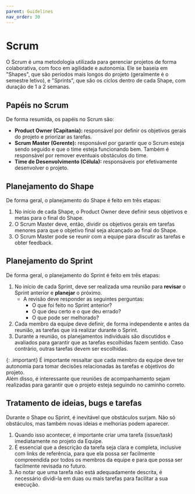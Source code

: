```yaml
---
parent: Guidelines
nav_order: 30
---
```

# Scrum

O Scrum é uma metodologia utilizada para gerenciar projetos de forma colaborativa, com foco em agilidade e autonomia. Ele se baseia em "Shapes", que são períodos mais longos do projeto (geralmente é o semestre letivo), e "Sprints", que são os ciclos dentro de cada Shape, com duração de 1 a 2 semanas.

## Papéis no Scrum

De forma resumida, os papéis no Scrum são:
- **Product Owner (Capitania):** responsável por definir os objetivos gerais do projeto e priorizar as tarefas.
- **Scrum Master (Gerente):** responsável por garantir que o Scrum esteja sendo seguido e que o time esteja funcionando bem. Também é responsável por remover eventuais obstáculos do time.
- **Time de Desenvolvimento (Célula):** responsáveis por efetivamente desenvolver o projeto.

## Planejamento do Shape

De forma geral, o planejamento do Shape é feito em três etapas:
1. No início de cada Shape, o Product Owner deve definir seus objetivos e metas para o final do Shape.
2. O Scrum Master deve, então, dividir os objetivos gerais em tarefas menores para que o objetivo final seja alcançado ao final do Shape.
3. O Scrum Master pode se reunir com a equipe para discutir as tarefas e obter feedback.

## Planejamento do Sprint

De forma geral, o planejamento do Sprint é feito em três etapas:
1. No início de cada Sprint, deve ser realizada uma reunião para **revisar** o Sprint anterior e **planejar** o próximo.
   * A revisão deve responder as seguintes perguntas:
     * O que foi feito no Sprint anterior?
     * O que deu certo e o que deu errado?
     * O que pode ser melhorado?
2. Cada membro da equipe deve definir, de forma independente e antes da reunião, as tarefas que irá realizar durante o Sprint.
3. Durante a reunião, os planejamentos individuais são discutidos e avaliados para garantir que as tarefas escolhidas fazem sentido. Caso contrário, outras tarefas devem ser escolhidas.

{: .important}
É importante ressaltar que cada membro da equipe deve ter autonomia para tomar decisões relacionadas às tarefas e objetivos do projeto.\
Além disso, é interessante que reuniões de acompanhamento sejam realizadas para garantir que o projeto esteja seguindo no caminho correto.

## Tratamento de ideias, bugs e tarefas

Durante o Shape ou Sprint, é inevitável que obstáculos surjam. Não só obstáculos, mas também novas ideias e melhorias podem aparecer.

1. Quando isso acontecer, é importante criar uma tarefa (issue/task) imediatamente no projeto da Equipe.
2. É essencial que a descrição da tarefa seja clara e completa, inclusive com links de referência, para que ela possa ser facilmente compreendida por todos os membros da equipe e para que possa ser facilmente revisada no futuro.
3. Ao notar que uma tarefa não está adequadamente descrita, é necessário dividi-la em duas ou mais tarefas para facilitar a sua execução.
